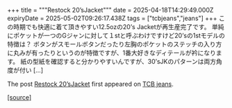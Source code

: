 +++
title = """Restock 20’sJacket"""
date = 2025-04-18T14:29:49.000Z
expiryDate = 2025-05-02T09:26:17.438Z
tags = ["tcbjeans","jeans"]
+++
この時期でも快適に着て頂きやすい12.5ozの20’s Jacketが再生産完了です。 単純にポケットが一つのGジャンに対して１stと呼ぶわけですけど20’sの1stモデルの特徴は？ ボタンがスモールボタンだったり左胸のポケットのステッチの入り方に丸みが有ったりというのが特徴ですが、1番大好きなディテールが衿になります。 紙の型紙を確認すると分かりやすいんですが、30’sJKのパターンは両方角度が付い \[…\]

The post [Restock 20’sJacket](http://tcbjeans.com/2025/04/18/52102) first appeared on [TCB jeans](http://tcbjeans.com).

[[source]](http://tcbjeans.com/2025/04/18/52102)

